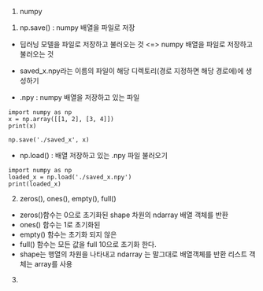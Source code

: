 1.  numpy
1) np.save() : numpy 배열을 파일로 저장
- 딥러닝 모델을 파일로 저장하고 불러오는 것
   <=> numpy 배열을 파일로 저장하고 불러오는 것

- saved_x.npy라는 이름의 파일이 해당 디렉토리(경로 지정하면 해당 경로에)에 생성하기
- .npy : numpy 배열을 저장하고 있는 파일
```
import numpy as np
x = np.array([[1, 2], [3, 4]])
print(x)

np.save('./saved_x', x)
```

- np.load() : 배열 저장하고 있는 .npy 파일 불러오기
```
import numpy as np
loaded_x = np.load('./saved_x.npy')
print(loaded_x)

```

2) zeros(), ones(), empty(), full()
- zeros()함수는 0으로 초기화된 shape 차원의 ndarray 배열 객체를 반환
- ones() 함수는 1로 초기화된
- empty() 함수는 초기화 되지 않은
- full() 함수는 모든 값을 full 10으로 초기화 한다.
- shape는 행열의 차원을 나타내고 ndarray 는 말그대로 배열객체를 반환 리스트 객체는 array를 사용

3) 

